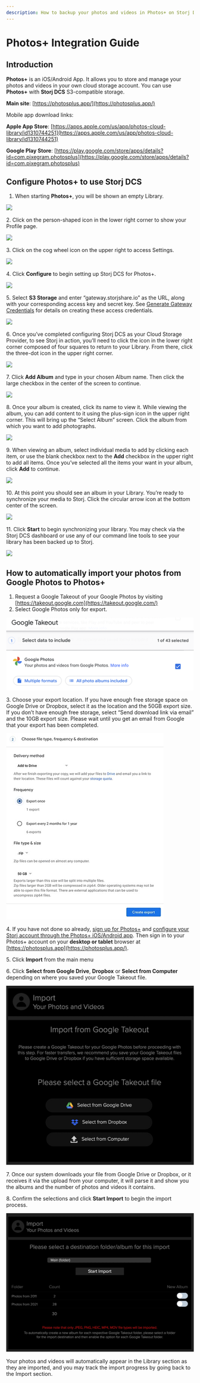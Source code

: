 ```yaml
---
description: How to backup your photos and videos in Photos+ on Storj DCS.
---
```


# Photos+ Integration Guide

## Introduction

**Photos+** is an iOS/Android App. It allows you to store and manage your photos and videos in your own cloud storage account. You can use **Photos+** with **Storj DCS** S3-compatible storage.

**Main site**: [https://photosplus.app/](https://photosplus.app/)

Mobile app download links:

**Apple App Store**: [https://apps.apple.com/us/app/photos-cloud-library/id1310744251](https://apps.apple.com/us/app/photos-cloud-library/id1310744251)

**Google Play Store**: [https://play.google.com/store/apps/details?id=com.pixegram.photosplus](https://play.google.com/store/apps/details?id=com.pixegram.photosplus)

## Configure Photos+ to use Storj DCS

1. When starting **Photos+**, you will be shown an empty Library.

![](https://lh4.googleusercontent.com/HuatGXoi7xhlo6Q9Y07aoA\_MbSDRnr\_3vAn0zR5\_WNuThINH\_q9JKH64gG6QFxLBEp6oto1M8mMrTiOvWU12vLhyW7XDwgHNO7-Oqx9qydRefti6NCt7eLPvvbseUIhPsuA8AXWsohqgqtWXEg)

2\. Click on the person-shaped icon in the lower right corner to show your Profile page.

![](https://lh5.googleusercontent.com/ppWLkNtjwtC7xBBtCsLHKusFd7KRLAt0xDUObOI3-EF7yS7s3JnNvUqB1LHmZDotPDgNQZVYkG1HHhRL7Z95JNyfnLwgS0jTckLOAQrRkPS\_S4wmRwlKTL4-UeqHEFDMOzIIZEDZ2CSNNSKV7Q)

3\. Click on the cog wheel icon on the upper right to access Settings.

![](<../.gitbook/assets/IMG\_EDAEA36C758C-1 (2).jpeg>)

4\. Click **Configure** to begin setting up Storj DCS for Photos+.

![](../.gitbook/assets/IMG\_F65448A9A594-1.jpeg)

5\. Select **S3 Storage** and enter “gateway.storjshare.io” as the URL, along with your corresponding access key and secret key. See [Generate Gateway Credentials](../getting-started/gateway-mt/#generate-credentials-to-the-gateway-mt) for details on creating these access credentials.

![](../.gitbook/assets/IMG\_419569E7945F-1.jpeg)

6\. Once you’ve completed configuring Storj DCS as your Cloud Storage Provider, to see Storj in action, you’ll need to click the icon in the lower right corner composed of four squares to return to your Library. From there, click the three-dot icon in the upper right corner.

![](https://lh4.googleusercontent.com/E7V5bWlQl1F0kZaI7w10OIWcRHDt4uREPKvQ6O3sqot3OI2g4l-1Qmo41TipQ9HRSY51OZdRd3hcAaqUb\_ESSC5rY8iiMABlR9ttOUPwkraeZfxIDg-RSE27YlfUUcnhBwjbbk8ksVPiIir2RA)

7\. Click **Add Album** and type in your chosen Album name. Then click the large checkbox in the center of the screen to continue.

![](https://lh4.googleusercontent.com/\_tsYVh7e80hrjuTu\_U\_P92hyI1JQJloDgPVpOJbGUaHc\_aj4XbNpl6zUJdkpZshWo7ENEW5v0akaSqGGRfSk1jbh0ID1s3nQzNpsK2lV\_6DltpfW5fkorfg4\_\_U9oALzHottV7I0Svm1mY4n3w)

8\. Once your album is created, click its name to view it. While viewing the album, you can add content to it using the plus-sign icon in the upper right corner. This will bring up the “Select Album” screen. Click the album from which you want to add photographs.

![](https://lh3.googleusercontent.com/F0OhNS\_gS9UAvZU1M3C2N9-t2LpImtZFOxzwmpcWcJcg\_XG6kDLOzx7eFfkFFRhBkqyyEIe2J47CiTPNN1kCj2hDp0K2Zuyz6tKWhZJ4nQqk\_FIJvZXSgmh3MIiVSL2QN0I7HLleo--lrDLHfA)

9\. When viewing an album, select individual media to add by clicking each item, or use the blank checkbox next to the **Add** checkbox in the upper right to add all items. Once you’ve selected all the items your want in your album, click **Add** to continue.

![](https://lh6.googleusercontent.com/WOWRxlRKQFrXvlnZGTyHpySngtdQfkQojxtXTU4Z3eNYfgD1GkEfqdpplqSQJfEpGW8nRvh8yOKjLx0GUx0yo9AEQ1ip\_s4pESX16MasjK9DPNprCw8LvGWCB0-PuIcC0jV881fMfpIky2ulRw)

10\. At this point you should see an album in your Library. You’re ready to synchronize your media to Storj. Click the circular arrow icon at the bottom center of the screen.

![](https://lh5.googleusercontent.com/OpiE-flzbWASQ\_xmfIRzilYvVj0If-wblNwe6M3uCHhDjhKVrw9GyHFSg3vMJGGjwtoQJvNyHzeCVvwXNHJqTGUoEqAvye5C39rfIeIkGrLqR6AOiFqC3X7oDCmedxtKhICnmu0kCqTcxNCmlQ)

11\. Click **Start** to begin synchronizing your library. You may check via the Storj DCS dashboard or use any of our command line tools to see your library has been backed up to Storj.

![](https://lh4.googleusercontent.com/QwQtZYzE0sYPyEa2nwxaoQI4ofUSihdl5QHjRkXE2JrdlFSasYpb0935sRvG48WI9jMF\_zjhDquHS1spOkWHqMq4TQehCLzkACARqzh4UkNcIM6OUiAveNQjtAEcSYS4cWlgPewFSqNADcxyvw)

## How to automatically import your photos from Google Photos to Photos+

1. Request a Google Takeout of your Google Photos by visiting [https://takeout.google.com](https://takeout.google.com/)
2. Select Google Photos only for export.

![](<../.gitbook/assets/image (3).png>)

3\. Choose your export location. If you have enough free storage space on Google Drive or Dropbox, select it as the location and the 50GB export size. If you don’t have enough free storage, select “Send download link via email” and the 10GB export size. Please wait until you get an email from Google that your export has been completed.

![](<../.gitbook/assets/image (4).png>)

4\. If you have not done so already, [sign up for Photos+](photos+-integration-guide.md#introduction) and [configure your Storj account through the Photos+ iOS/Android app](photos+-integration-guide.md#configure-photos+-to-use-storj-dcs). Then sign in to your Photos+ account on your **desktop or tablet** browser at [https://photosplus.app](https://photosplus.app/).

5\. Click **Import** from the main menu

6\. Click **Select from Google Drive**, **Dropbox** or **Select from Computer** depending on where you saved your Google Takeout file.

![](<../.gitbook/assets/image (5) (2).png>)

7\. Once our system downloads your file from Google Drive or Dropbox, or it receives it via the upload from your computer, it will parse it and show you the albums and the number of photos and videos it contains.

8\. Confirm the selections and click **Start Import** to begin the import process.

![](../.gitbook/assets/image.png)

Your photos and videos will automatically appear in the Library section as they are imported, and you may track the import progress by going back to the Import section.
